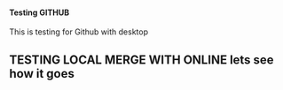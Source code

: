 #### Testing GITHUB

This is testing for Github with desktop

## TESTING LOCAL MERGE WITH ONLINE lets see how it goes